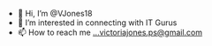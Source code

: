 - 👋 Hi, I’m @VJones18
- 👀 I’m interested in connecting with IT Gurus
- 📫 How to reach me ...victoriajones.ps@gmail.com

<!---
VJones18/VJones18 is a ✨ special ✨ repository because its `README.md` (this file) appears on your GitHub profile.
You can click the Preview link to take a look at your changes.
--->
